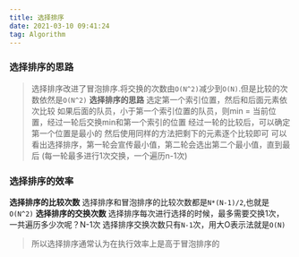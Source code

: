 ```yaml
---
title: 选择排序
date: 2021-03-10 09:41:24
tag: Algorithm
---
```


### 选择排序的思路
>选择排序改进了冒泡排序.将交换的次数由`O(N^2)`减少到`O(N)`.但是比较的次数依然是`O(N^2)`
**选择排序的思路**
选定第一个索引位置，然后和后面元素依次比较
如果后面的队员，小于第一个索引位置的队员，则min = 当前位置，经过一轮后交换min和第一个索引的位置
经过一轮的比较后，可以确定第一个位置是最小的
然后使用同样的方法把剩下的元素逐个比较即可
可以看出选择排序，第一轮会宣传最小值，第二轮会选出第二个最小值，直到最后
(每一轮最多进行1次交换，一个遍历n-1次)

### 选择排序的效率
**选择排序的比较次数**
选择排序和冒泡排序的比较次数都是`N*(N-1)/2`,也就是`O(N^2)`
**选择排序的交换次数**
选择排序每次进行选择的时候，最多需要交换1次，一共遍历多少次呢？N-1次
选择排序交换次数只有`N-1`次，用大O表示法就是`O(N)`
>所以选择排序通常认为在执行效率上是高于冒泡排序的
